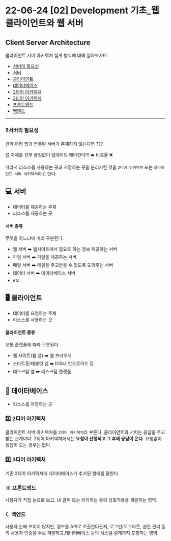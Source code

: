 # 22-06-24 [02] Development 기초_웹 클라이언트와 웹 서버

## Client Server Architecture

클라이언트 서버 아키텍처 설계 방식에 대해 알아보자!!!

- [서버의 필요성](#❓서버의-필요성) 
- [서버](#💻-서버)
- [클라이언트](#🖥-클라이언트)
- [데이터베이스](#📁-데이터베이스)
- [2티어 아키텍처](#2️⃣-2티어-아키텍처)
- [3티어 아키텍처](#3️⃣-3티어-아키텍처)
- [프론트엔드](#☀︎-프론트엔드)
- [백엔드](#☾-백엔드)

---

### **❓서버의 필요성**

만약 어떤 앱과 연결된 서버가 존재하지 않는다면 ???

앱 자체를 전부 끊임없이 업데이트 해야한다!!! ➡️ 비효율 ❌

따라서 리소스를 사용하는 곳과 저장하는 곳을 분리시킨 것을 `2티어 아키텍처` 또는 `클라이언트-서버 아키텍처`라고 한다.

## 💻 서버

- 데이터를 제공하는 주체
- 리소스를 제공하는 곳

#### **서버 종류**

무엇을 하느냐에 따라 구분된다.

- 웹 서버 ➡️ 웹사이트에서 필요로 하는 정보 제공하는 서버
- 파일 서버 ➡️ 파일을 제공하는 서버
- 메일 서버 ➡️ 메일을 주고받을 수 있도록 도와주는 서버
- 데이터 서버 ➡️ 데이터베이스 서버
- etc

## 🖥 클라이언트

- 데이터를 요청하는 주체
- 리소스를 사용하는 곳

#### **클라이언트 종류**

보통 플랫폼에 따라 구분된다.

- 웹 사이트(웹 앱) ➡️ 웹 브라우저 
- 스마트폰/태블릿 앱 ➡️ IOS나 안드로이드 등
- 데스크탑 앱 ➡️ 데스크탑 플랫폼

## 📁 데이터베이스

- 리소스를 저장하는 곳

### 2️⃣ 2티어 아키텍처

클라이언트 서버 아키텍처를 `2티어 아키텍처`라 부른다. 클라이언트와 서버는 응답을 주고받는 관계이다. 2티어 아키텍처에서는 **요청이 선행되고 그 후에 응답이 온다.** 요청없이 응답이 오는 경우는 없다.

### 3️⃣ 3티어 아키텍처

기존 2티어 아키텍처에 데이터베이스가 추가된 형태를 말한다.

### ☀︎ 프론트엔드

사용자가 직접 눈으로 보고, UI 클릭 또는 터치하는 등의 상호작용을 개발하는 영역.

### ☾ 백엔드

사용자 눈에 보이지 않지만, 정보를 API로 호출한다든지, 로그인/로그아웃, 권한 관리 등의 사용자 인증을 주로 개발하고,데이터베이스 등의 시스템 설계까지 포함하는 영역.